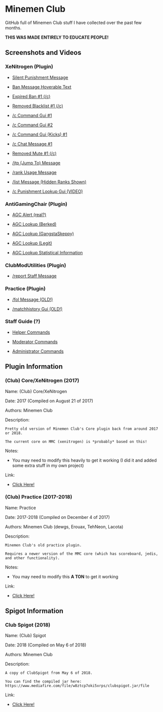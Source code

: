 # Minemen Club
GitHub full of Minemen Club stuff I have collected over the past few months.

**THIS WAS MADE ENTIRELY TO EDUCATE PEOPLE!**

## Screenshots and Videos
### XeNitrogen (Plugin)
- [Silent Punishment Message](https://github.com/AcidityClub/MinemenClub/blob/main/images/xenitrogen_ban_message_silent.png)

- [Ban Message Hoverable Text](https://github.com/AcidityClub/MinemenClub/blob/main/images/xenitrogen_ban_message_hoverable.png)

- [Expired Ban #1 (/c)](https://github.com/AcidityClub/MinemenClub/blob/main/images/xenitrogen_check_command_bans_gui_expired_1.png)

- [Removed Blacklist #1 (/c)](https://github.com/AcidityClub/MinemenClub/blob/main/images/xenitrogen_check_command_blacklists_gui_removed_1.png)

- [/c Command Gui #1](https://github.com/AcidityClub/MinemenClub/blob/main/images/xenitrogen_check_command_gui_1.png)

- [/c Command Gui #2](https://github.com/AcidityClub/MinemenClub/blob/main/images/xenitrogen_check_command_gui_2.png)

- [/c Command Gui (Kicks) #1](https://github.com/AcidityClub/MinemenClub/blob/main/images/xenitrogen_check_command_kicks_gui_1.png)

- [/c Chat Message #1](https://github.com/AcidityClub/MinemenClub/blob/main/images/xenitrogen_check_command_message.png)

- [Removed Mute #1 (/c)](https://github.com/AcidityClub/MinemenClub/blob/main/images/xenitrogen_check_command_mutes_gui_removed_1.png)

- [/jtp (Jump To) Message](https://github.com/AcidityClub/MinemenClub/blob/main/images/xenitrogen_jump_message.png)

- [/rank Usage Message](https://github.com/AcidityClub/MinemenClub/blob/main/images/xenitrogen_rank_command_usage.png)

- [/list Message (Hidden Ranks Shown)](https://github.com/AcidityClub/MinemenClub/blob/main/images/list_command_w_hidden_ranks.png)

- [/c Punishment Lookup Gui (VIDEO)](https://github.com/AcidityClub/MinemenClub/blob/main/videos/cqnw.mp4)

### AntiGamingChair (Plugin)
- [AGC Alert (real?)]([https://github.com/AcidityClub/MinemenClub/blob/main/images/xenitrogen_ban_message_silent.png](https://github.com/AcidityClub/MinemenClub/blob/main/images/antigamingchair_alert.png))

- [AGC Lookup (Berked)](https://github.com/AcidityClub/MinemenClub/blob/main/images/antigamingchair_lookup_berked.png)

- [AGC Lookup (GangstaSkeppy)](https://github.com/AcidityClub/MinemenClub/blob/main/images/antigamingchair_lookup_gangstaskeppy.png)

- [AGC Lookup (Legit)](https://github.com/AcidityClub/MinemenClub/blob/main/images/antigamingchair_lookup_legit.png)

- [AGC Lookup Statistical Information](https://github.com/AcidityClub/MinemenClub/blob/main/images/antigamingchair_lookup_statistical_info.png)

### ClubModUtilities (Plugin)
- [/report Staff Message](https://github.com/AcidityClub/MinemenClub/blob/main/images/unknown_report_command_staff_message.png)

### Practice (Plugin)
- [/fol Message (OLD!)](https://github.com/AcidityClub/MinemenClub/blob/main/images/practice_follow_message.png)

- [/matchhistory Gui (OLD!)](https://github.com/AcidityClub/MinemenClub/blob/main/images/practice_matchhistory_command_gui.png)

### Staff Guide (?)
- [Helper Commands](https://github.com/AcidityClub/MinemenClub/blob/main/images/helper_command_list.png)

- [Moderator Commands](https://github.com/AcidityClub/MinemenClub/blob/main/images/moderator_command_list.png)

- [Administrator Commands](https://github.com/AcidityClub/MinemenClub/blob/main/images/administrator_command_list.png)

## Plugin Information
### (Club) Core/XeNitrogen (2017)
Name: (Club) Core/XeNitrogen

Date: 2017 (Compiled on August 21 of 2017)

Authors: Minemen Club

Description:
```
Pretty old version of Minemen Club's Core plugin back from around 2017 or 2018.

The current core on MMC (xenitrogen) is *probably* based on this!
```

Notes:

- You may need to modify this heavily to get it working (I did it and added some extra stuff in my own project)

Link:

- [Click Here!](https://github.com/AcidityClub/MinemenClub/tree/main/plugins/MMC-Core-Old)

### (Club) Practice (2017-2018)
Name: Practice

Date: 2017-2018 (Compiled on December 4 of 2017)

Authors: Minemen Club (dewgs, Erouax, TehNeon, Lacota)

Description:

```
Minemen Club's old practice plugin.

Requires a newer version of the MMC core (which has scoreboard, jedis, and other functionality).
```

Notes:

- You may need to modify this **A TON** to get it working

Link:

- [Click Here!](https://github.com/AcidityClub/MinemenClub/tree/main/plugins/MMC-Practice-Old)

## Spigot Information
### Club Spigot (2018)
Name: (Club) Spigot

Date: 2018 (Compiled on May 6 of 2018)

Authors: Minemen Club

Description:

```
A copy of ClubSpigot from May 6 of 2018.

You can find the compiled jar here:
https://www.mediafire.com/file/w8ztcp7oki5xrps/clubspigot.jar/file
```

Link:
- [Click Here!](https://github.com/AcidityClub/MinemenClub/tree/main/spigot)
